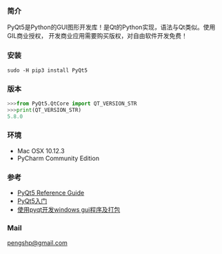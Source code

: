 ### 简介
PyQt5是Python的GUI图形开发库！是Qt的Python实现，语法与Qt类似。使用GIL商业授权，
开发商业应用需要购买版权，对自由软件开发免费！

### 安装

    sudo -H pip3 install PyQt5

### 版本

```py 
>>>from PyQt5.QtCore import QT_VERSION_STR
>>>print(QT_VERSION_STR)
5.8.0
```

### 环境
* Mac OSX 10.12.3
* PyCharm Community Edition

### 参考
* [PyQt5 Reference Guide](http://pyqt.sourceforge.net/Docs/PyQt5/)
* [PyQt5入门](http://download.csdn.net/detail/l1505624/9627827)
* [使用pyqt开发windows gui程序及打包](http://www.maiziedu.com/course/577/)

### Mail
pengshp@gmail.com
